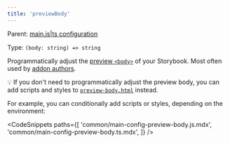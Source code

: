 ```yaml
---
title: 'previewBody'
---
```


Parent: [main.js|ts configuration](./main-config.md)

Type: `(body: string) => string`

Programmatically adjust the [preview `<body>`](../configure/story-rendering.md#adding-to-body) of your Storybook. Most often used by [addon authors](../addons/writing-presets.md#ui-configuration).

<div class="aside">

💡 If you don't need to programmatically adjust the preview body, you can add scripts and styles to [`preview-body.html`](../configure/story-rendering.md#adding-to-body) instead.

</div>

For example, you can conditionally add scripts or styles, depending on the environment:

<!-- prettier-ignore-start -->

<CodeSnippets
  paths={[
    'common/main-config-preview-body.js.mdx',
    'common/main-config-preview-body.ts.mdx',
  ]}
/>

<!-- prettier-ignore-end -->
